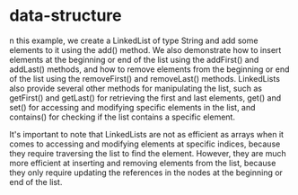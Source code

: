 # data-structure
n this example, we create a LinkedList of type String and add some elements to it using the add() method.
We also demonstrate how to insert elements at the beginning or end of the list using the addFirst() and addLast() methods, 
and how to remove elements from the beginning or end of the list using the removeFirst() and removeLast() methods.
LinkedLists also provide several other methods for manipulating the list, such as getFirst() and getLast() for retrieving the first and last elements, get() and set() for accessing and modifying specific elements in the list, 
and contains() for checking if the list contains a specific element.

It's important to note that LinkedLists are not as efficient as arrays when it comes to accessing and modifying elements at specific indices, because they require traversing the list to find the element. However, they are much more efficient at inserting and removing elements from the list, 
because they only require updating the references in the nodes at the beginning or end of the list.


